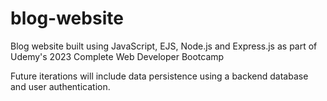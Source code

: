# blog-website
Blog website built using JavaScript, EJS, Node.js and Express.js as part of Udemy's 2023 Complete Web Developer Bootcamp

Future iterations will include data persistence using a backend database and user authentication.

